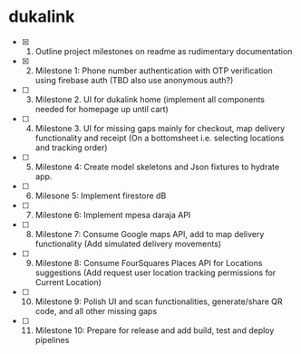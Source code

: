 # dukalink

- [x] 1. Outline project milestones on readme as rudimentary documentation
- [x] 2. Milestone 1: Phone number authentication with OTP verification using firebase auth (TBD also use anonymous auth?)
- [ ] 3. Milestone 2. UI for dukalink home (implement all components needed for homepage up until cart)
- [ ] 4. Milestone 3. UI for missing gaps mainly for checkout, map delivery functionality and receipt (On a bottomsheet i.e. selecting locations and tracking order)
- [ ] 5. Milestone 4: Create model skeletons and Json fixtures to hydrate app.
- [ ] 6. Milesone 5: Implement firestore dB
- [ ] 7. Milestone 6: Implement mpesa daraja API
- [ ] 8. Milestone 7: Consume Google maps API, add to map delivery functionality (Add simulated delivery movements)
- [ ] 9. Milestone 8: Consume FourSquares Places API for Locations suggestions (Add request user location tracking permissions for Current Location)
- [ ] 10. Milestone 9: Polish UI and scan functionalities, generate/share QR code, and all other missing gaps
- [ ] 11. Milestone 10: Prepare for release and add build, test and deploy pipelines